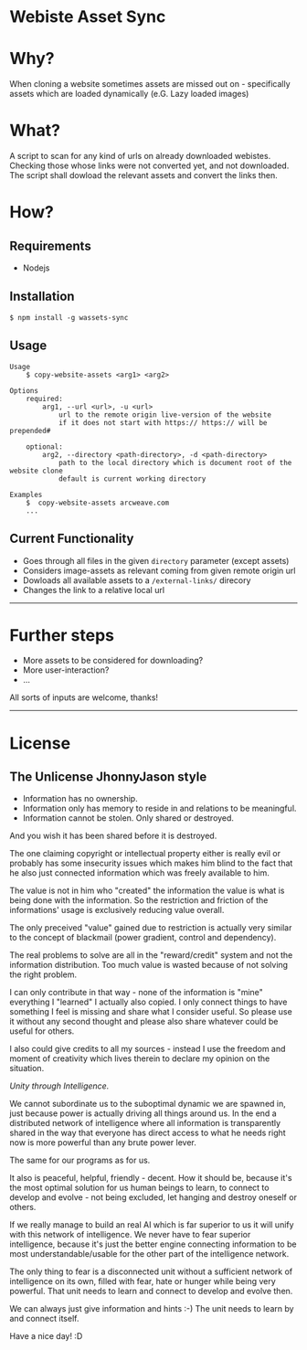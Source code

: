 # Webiste Asset Sync 

# Why?
When cloning a website sometimes assets are missed out on - specifically assets which are loaded dynamically (e.G. Lazy loaded images)

# What?
A script to scan for any kind of  urls on already downloaded webistes. Checking those whose links were not converted yet, and not downloaded. The script shall dowload the relevant assets  and convert the links then.

# How?
Requirements
------------
- Nodejs

Installation
------------
```
$ npm install -g wassets-sync
```

Usage
-----

```
Usage
    $ copy-website-assets <arg1> <arg2>
    
Options
    required:
        arg1, --url <url>, -u <url>
            url to the remote origin live-version of the website
            if it does not start with https:// https:// will be prepended#
    
    optional:
        arg2, --directory <path-directory>, -d <path-directory>
            path to the local directory which is document root of the website clone
            default is current working directory
        
Examples
    $  copy-website-assets arcweave.com
    ...
```

Current Functionality
---------------------
- Goes through all files in the given `directory` parameter (except assets)
- Considers image-assets as relevant coming from given remote origin url
- Dowloads all available assets to a `/external-links/` direcory
- Changes the link to a relative local url


---

# Further steps

- More assets to be considered for downloading?
- More user-interaction?
- ...


All sorts of inputs are welcome, thanks!

---

# License

## The Unlicense JhonnyJason style

- Information has no ownership.
- Information only has memory to reside in and relations to be meaningful.
- Information cannot be stolen. Only shared or destroyed.

And you wish it has been shared before it is destroyed.

The one claiming copyright or intellectual property either is really evil or probably has some insecurity issues which makes him blind to the fact that he also just connected information which was freely available to him.

The value is not in him who "created" the information the value is what is being done with the information.
So the restriction and friction of the informations' usage is exclusively reducing value overall.

The only preceived "value" gained due to restriction is actually very similar to the concept of blackmail (power gradient, control and dependency).

The real problems to solve are all in the "reward/credit" system and not the information distribution. Too much value is wasted because of not solving the right problem.

I can only contribute in that way - none of the information is "mine" everything I "learned" I actually also copied.
I only connect things to have something I feel is missing and share what I consider useful. So please use it without any second thought and please also share whatever could be useful for others. 

I also could give credits to all my sources - instead I use the freedom and moment of creativity which lives therein to declare my opinion on the situation. 

*Unity through Intelligence.*

We cannot subordinate us to the suboptimal dynamic we are spawned in, just because power is actually driving all things around us.
In the end a distributed network of intelligence where all information is transparently shared in the way that everyone has direct access to what he needs right now is more powerful than any brute power lever.

The same for our programs as for us.

It also is peaceful, helpful, friendly - decent. How it should be, because it's the most optimal solution for us human beings to learn, to connect to develop and evolve - not being excluded, let hanging and destroy oneself or others.

If we really manage to build an real AI which is far superior to us it will unify with this network of intelligence.
We never have to fear superior intelligence, because it's just the better engine connecting information to be most understandable/usable for the other part of the intelligence network.

The only thing to fear is a disconnected unit without a sufficient network of intelligence on its own, filled with fear, hate or hunger while being very powerful. That unit needs to learn and connect to develop and evolve then.

We can always just give information and hints :-) The unit needs to learn by and connect itself.

Have a nice day! :D